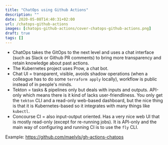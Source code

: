 ```yaml
---
title: "ChatOps using Github Actions"
description: ""
date: 2020-05-08T14:40:31+02:00
url: /chatops-github-actions
images: [chatops-github-actions/cover-chatops-github-actions.png]
draft: true
tags: []
---
```


- ChatOps takes the GitOps to the next level and uses a chat interface
  (such as Slack or Github PR comments) to bring more transparency and
  retain knowledge about past actions.
- The Kubernetes project uses Prow, a chat bot.
- Chat UI = transparent, visible, avoids shadow operations (when a
  colleague has to do some `terraform apply` locally), workflow is public
  instead of in people's minds.
- Tekton = tasks & pipelines only but deals with inputs and outputs.
  API-only which means there is it kind of lacks user-friendliness. You
  only get the `tekton` CLI and a read-only web-based dashboard, but the
  nice thing is that it is Kubernetes-based so it integrates with many
  things like `kubectl`.
- Concourse CI = also input-output oriented. Has a very nice web UI that is
  mostly read-only (except for re-running jobs). It is API-only and the
  main way of configuring and running CI is to use the `fly` CLI.

Example: <https://github.com/maelvls/gh-actions-chatops>
